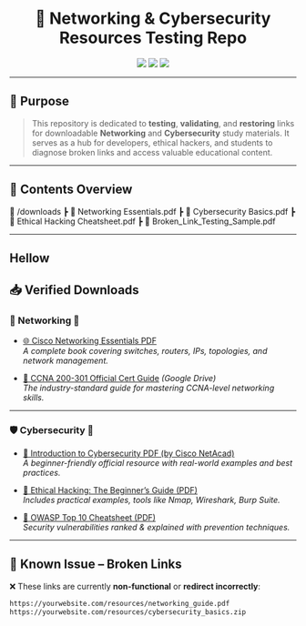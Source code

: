 <h1 align="center">🧪 Networking & Cybersecurity Resources Testing Repo</h1>

<p align="center">
  <img src="https://img.shields.io/badge/status-under%20fixing-red?style=for-the-badge" />
  <img src="https://img.shields.io/badge/type-testing%20repo-blueviolet?style=for-the-badge" />
  <img src="https://img.shields.io/badge/resources-networking%20%7C%20cybersecurity-orange?style=for-the-badge" />
</p>

---

## 📌 Purpose

> This repository is dedicated to **testing**, **validating**, and **restoring** links for downloadable **Networking** and **Cybersecurity** study materials. It serves as a hub for developers, ethical hackers, and students to diagnose broken links and access valuable educational content.

---

## 📂 Contents Overview

📁 /downloads
┣ 📄 Networking Essentials.pdf
┣ 📄 Cybersecurity Basics.pdf
┣ 📄 Ethical Hacking Cheatsheet.pdf
┣ 🔗 Broken_Link_Testing_Sample.pdf


---
## Hellow
## 📥 Verified Downloads

### 📡 Networking 📘
- [🌐 Cisco Networking Essentials PDF](https://www.academia.edu/38596989/Cisco_Networking_Essentials_2nd_Edition)  
  _A complete book covering switches, routers, IPs, topologies, and network management._

- [📘 CCNA 200-301 Official Cert Guide](https://drive.google.com/file/d/1_Xi3qcx4rHGRc8-1AV8VtP5zSCmYqL3m/view?usp=sharing) *(Google Drive)*  
  _The industry-standard guide for mastering CCNA-level networking skills._

---

### 🛡️ Cybersecurity 📕
- [🔐 Introduction to Cybersecurity PDF (by Cisco NetAcad)](https://www.netacad.com/courses/cybersecurity/introduction-cybersecurity)  
  _A beginner-friendly official resource with real-world examples and best practices._

- [🧠 Ethical Hacking: The Beginner’s Guide (PDF)](https://www.geeksforgeeks.org/wp-content/uploads/2022/07/Ethical-Hacking-PDF.pdf)  
  _Includes practical examples, tools like Nmap, Wireshark, Burp Suite._

- [📄 OWASP Top 10 Cheatsheet (PDF)](https://owasp.org/www-project-top-ten/2017/OWASP_Top_10-2017(en).pdf)  
  _Security vulnerabilities ranked & explained with prevention techniques._

---

## 🚨 Known Issue – Broken Links

❌ These links are currently **non-functional** or **redirect incorrectly**:

```txt
https://yourwebsite.com/resources/networking_guide.pdf
https://yourwebsite.com/resources/cybersecurity_basics.zip
